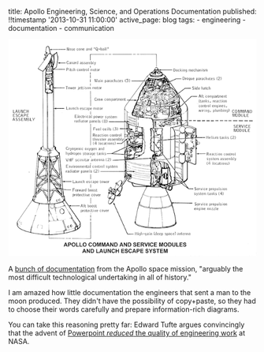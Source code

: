 title: Apollo Engineering, Science, and Operations Documentation
published: !!timestamp '2013-10-31 11:00:00'
active_page: blog
tags:
    - engineering
    - documentation
    - communication
    

![Clip from Apollo docs](/static/images/20131031-apollo.png)

A [bunch of documentation](http://www.hq.nasa.gov/alsj/main.html) from the Apollo space mission, "arguably the most difficult technological undertaking in all of history."

I am amazed how little documentation the engineers that sent a man to the moon produced. They didn't have the possibility of copy+paste, so they had to choose their words carefully and prepare information-rich diagrams.

You can take this reasoning pretty far: Edward Tufte argues convincingly that the advent of [Powerpoint _reduced_ the quality of engineering work](http://www.edwardtufte.com/bboard/q-and-a-fetch-msg?msg_id=0001yB) at NASA.